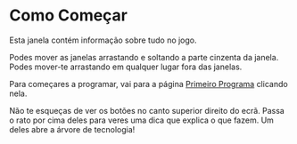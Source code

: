 # Como Começar
Esta janela contém informação sobre tudo no jogo.

Podes mover as janelas arrastando e soltando a parte cinzenta da janela.
Podes mover-te arrastando em qualquer lugar fora das janelas.

Para começares a programar, vai para a página [Primeiro Programa](docs/first_program.md) clicando nela.

Não te esqueças de ver os botões no canto superior direito do ecrã. Passa o rato por cima deles para veres uma dica que explica o que fazem. Um deles abre a árvore de tecnologia!